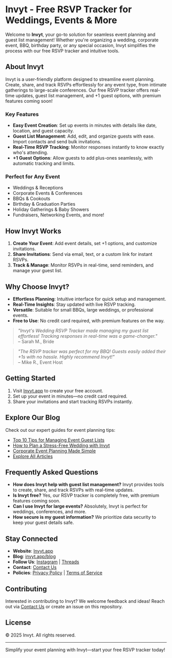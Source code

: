 # Invyt - Free RSVP Tracker for Weddings, Events & More

Welcome to **Invyt**, your go-to solution for seamless event planning and guest list management! Whether you're organizing a wedding, corporate event, BBQ, birthday party, or any special occasion, Invyt simplifies the process with our free RSVP tracker and intuitive tools.

## About Invyt

Invyt is a user-friendly platform designed to streamline event planning. Create, share, and track RSVPs effortlessly for any event type, from intimate gatherings to large-scale conferences. Our free RSVP tracker offers real-time updates, guest list management, and +1 guest options, with premium features coming soon!

### Key Features
- **Easy Event Creation**: Set up events in minutes with details like date, location, and guest capacity.
- **Guest List Management**: Add, edit, and organize guests with ease. Import contacts and send bulk invitations.
- **Real-Time RSVP Tracking**: Monitor responses instantly to know exactly who's attending.
- **+1 Guest Options**: Allow guests to add plus-ones seamlessly, with automatic tracking and limits.

### Perfect for Any Event
- Weddings & Receptions
- Corporate Events & Conferences
- BBQs & Cookouts
- Birthday & Graduation Parties
- Holiday Gatherings & Baby Showers
- Fundraisers, Networking Events, and more!

## How Invyt Works
1. **Create Your Event**: Add event details, set +1 options, and customize invitations.
2. **Share Invitations**: Send via email, text, or a custom link for instant RSVPs.
3. **Track & Manage**: Monitor RSVPs in real-time, send reminders, and manage your guest list.

## Why Choose Invyt?
- **Effortless Planning**: Intuitive interface for quick setup and management.
- **Real-Time Insights**: Stay updated with live RSVP tracking.
- **Versatile**: Suitable for small BBQs, large weddings, or professional events.
- **Free to Use**: No credit card required, with premium features on the way.

> *"Invyt's Wedding RSVP Tracker made managing my guest list effortless! Tracking responses in real-time was a game-changer."*  
> – Sarah M., Bride

> *"The RSVP tracker was perfect for my BBQ! Guests easily added their +1s with no hassle. Highly recommend Invyt!"*  
> – Mike R., Event Host

## Getting Started
1. Visit [Invyt.app](https://www.invyt.app) to create your free account.
2. Set up your event in minutes—no credit card required.
3. Share your invitations and start tracking RSVPs instantly.

## Explore Our Blog
Check out our expert guides for event planning tips:
- [Top 10 Tips for Managing Event Guest Lists](https://www.invyt.app/blog/10-ways-to-optimize-your-wedding-guest-list-for-a-memorable-celebration)
- [How to Plan a Stress-Free Wedding with Invyt](https://www.invyt.app/blog?tag=Wedding%20Planning)
- [Corporate Event Planning Made Simple](https://www.invyt.app/blog?tag=Corporate%20Events)
- [Explore All Articles](https://www.invyt.app/blog)

## Frequently Asked Questions
- **How does Invyt help with guest list management?** Invyt provides tools to create, share, and track RSVPs with real-time updates.
- **Is Invyt free?** Yes, our RSVP tracker is completely free, with premium features coming soon.
- **Can I use Invyt for large events?** Absolutely, Invyt is perfect for weddings, conferences, and more.
- **How secure is my guest information?** We prioritize data security to keep your guest details safe.

## Stay Connected
- **Website**: [Invyt.app](https://www.invyt.app)
- **Blog**: [invyt.app/blog](https://www.invyt.app/blog)
- **Follow Us**: [Instagram](https://instagram.com/invyt.app) | [Threads](https://threads.net/@invyt.app)
- **Contact**: [Contact Us](mailto:dev@codingspace.io)
- **Policies**: [Privacy Policy](https://www.invyt.app/privacy) | [Terms of Service](https://www.invyt.app/terms)

## Contributing
Interested in contributing to Invyt? We welcome feedback and ideas! Reach out via [Contact Us](mailto:dev@codingspace.io) or create an issue on this repository.

## License
© 2025 Invyt. All rights reserved.

---

Simplify your event planning with Invyt—start your free RSVP tracker today!
